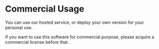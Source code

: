 # Commercial Usage

You can use our hosted service, or deploy your own version for your personal use. 

If you want to use this software for commercial purpose, please acquire a commercial license before that.